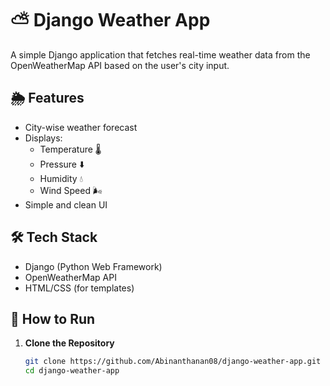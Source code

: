 # ⛅ Django Weather App

A simple Django application that fetches real-time weather data from the OpenWeatherMap API based on the user's city input.

## 🌦 Features

- City-wise weather forecast
- Displays:
  - Temperature 🌡️
  - Pressure ⬇️
  - Humidity 💧
  - Wind Speed 🌬️
- Simple and clean UI

## 🛠 Tech Stack

- Django (Python Web Framework)
- OpenWeatherMap API
- HTML/CSS (for templates)

## 🚀 How to Run

1. **Clone the Repository**
   ```bash
   git clone https://github.com/Abinanthanan08/django-weather-app.git
   cd django-weather-app
